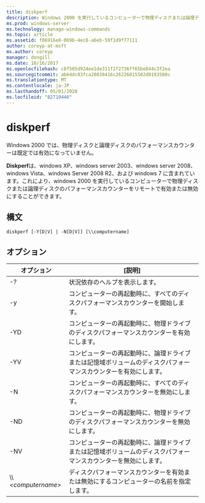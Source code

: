 ```yaml
---
title: diskperf
description: Windows 2000 を実行しているコンピューターで物理ディスクまたは論理ディスクのパフォーマンスカウンターをリモートで有効または無効にするために使用できる、diskperf のリファレンストピックです。
ms.prod: windows-server
ms.technology: manage-windows-commands
ms.topic: article
ms.assetid: f06916e8-069b-4ec8-a6eb-59f1d9f77111
author: coreyp-at-msft
ms.author: coreyp
manager: dongill
ms.date: 10/16/2017
ms.openlocfilehash: c8f505d924ee1de311f2f2736ff65be844c3f2ea
ms.sourcegitcommit: ab64dc83fca28039416c26226815502d0193500c
ms.translationtype: MT
ms.contentlocale: ja-JP
ms.lasthandoff: 05/01/2020
ms.locfileid: "82719446"
---
```

# <a name="diskperf"></a>diskperf

Windows 2000 では、物理ディスクと論理ディスクのパフォーマンスカウンターは既定では有効になっていません。

**Diskperf**は、windows XP、windows server 2003、windows server 2008、windows Vista、windows Server 2008 R2、および windows 7 に含まれています。これにより、windows 2000 を実行しているコンピューターで物理ディスクまたは論理ディスクのパフォーマンスカウンターをリモートで有効または無効にすることができます。

## <a name="syntax"></a>構文

```
diskperf [-Y[D|V] | -N[D|V]] [\\computername]
```

## <a name="options"></a>オプション

|オプション|[説明]|
|------|-----------|
|-?|状況依存のヘルプを表示します。|
|-y|コンピューターの再起動時に、すべてのディスクパフォーマンスカウンターを開始します。|
|-YD|コンピューターの再起動時に、物理ドライブのディスクパフォーマンスカウンターを有効にします。|
|-YV|コンピューターの再起動時に、論理ドライブまたは記憶域ボリュームのディスクパフォーマンスカウンターを有効にします。|
|-N|コンピューターの再起動時に、すべてのディスクパフォーマンスカウンターを無効にします。|
|-ND|コンピューターの再起動時に、物理ドライブのディスクパフォーマンスカウンターを無効にします。|
|-NV|コンピューターの再起動時に、論理ドライブまたは記憶域ボリュームのディスクパフォーマンスカウンターを無効にします。|
|\\\\*\<computername>*|ディスクパフォーマンスカウンターを有効または無効にするコンピューターの名前を指定します。|